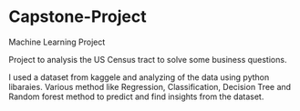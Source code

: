# Capstone-Project
Machine Learning Project 

Project to analysis the US Census tract to solve some business questions.

I used a dataset from kaggele and analyzing of the data using python libaraies.
Various method like Regression, Classification, Decision Tree and Random forest method to predict and find insights from the dataset.


